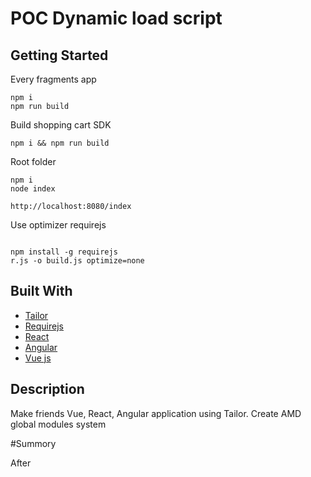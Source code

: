 # POC Dynamic load script

## Getting Started

Every fragments app 
```
npm i
npm run build
```

Build shopping cart SDK

```
npm i && npm run build
```

Root folder

```
npm i
node index

http://localhost:8080/index
```

Use optimizer requirejs

```

npm install -g requirejs
r.js -o build.js optimize=none

```

## Built With 

* [Tailor](https://github.com/zalando/tailor)
* [Requirejs](http://requirejs.org/) 
* [React](https://reactjs.org/) 
* [Angular](https://angularjs.org/) 
* [Vue js](https://vuejs.org/)

## Description
Make friends Vue, React, Angular application using Tailor.
Create AMD global modules system 



#Summory

After 

